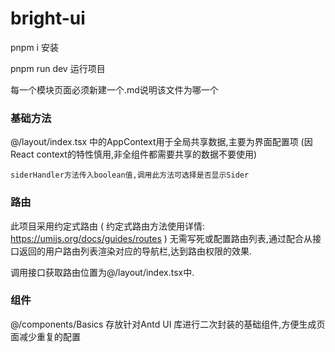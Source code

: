 # bright-ui

pnpm i  安装

pnpm  run  dev 运行项目


每一个模块页面必须新建一个.md说明该文件为哪一个


### 基础方法

@/layout/index.tsx 中的AppContext用于全局共享数据,主要为界面配置项 (因React  context的特性慎用,非全组件都需要共享的数据不要使用)

```
siderHandler方法传入boolean值,调用此方法可选择是否显示Sider
```


### 路由

此项目采用约定式路由 ( 约定式路由方法使用详情:  https://umijs.org/docs/guides/routes ) 无需写死或配置路由列表,通过配合从接口返回的用户路由列表渲染对应的导航栏,达到路由权限的效果.

调用接口获取路由位置为@/layout/index.tsx中.


### 组件

@/components/Basics 存放针对Antd UI 库进行二次封装的基础组件,方便生成页面减少重复的配置
